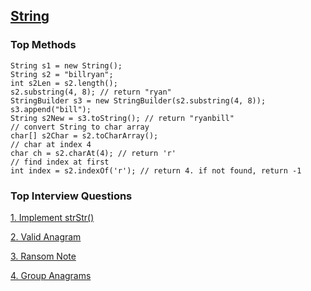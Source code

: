 ## [String](./dataStructure.md)
### Top Methods

```
String s1 = new String();
String s2 = "billryan";
int s2Len = s2.length();
s2.substring(4, 8); // return "ryan"
StringBuilder s3 = new StringBuilder(s2.substring(4, 8));
s3.append("bill");
String s2New = s3.toString(); // return "ryanbill"
// convert String to char array
char[] s2Char = s2.toCharArray();
// char at index 4
char ch = s2.charAt(4); // return 'r'
// find index at first
int index = s2.indexOf('r'); // return 4. if not found, return -1
```
### Top Interview Questions

[1. Implement strStr()](../leetcode/implementstrStr.md)

[2. Valid Anagram](../leetcode/validAnagram.md)

[3. Ransom Note](../leetcode/ransomNote.md)

[4. Group Anagrams](../leetcode/groupAnagrams.md)
